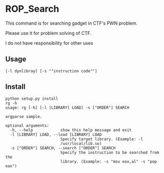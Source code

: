 # ROP_Search
This command is for searching gadget in CTF's PWN problem.

Please use it for problem solving of CTF.

I do not have responsibility for other uses

## Usage
```
[-l dynlibray] [-s ""instruction code""]
```


## Install
```
python setup.py install
rg -h
usage: rg [-h] [-l [LIBRARY] LOAD] -s ["ORDER"] SEARCH

argparse sample.

optional arguments:
  -h, --help            show this help message and exit
  -l [LIBRARY] LOAD, --load [LIBRARY] LOAD
                        Specify target library. (Example: -l
                        /usr/local/lib.so)
  -s ["ORDER"] SEARCH, --search ["ORDER"] SEARCH
                        Specify the instruction to be searched from the
                        library. (Example: -s "mov eax,al" -s "pop eax")

```


